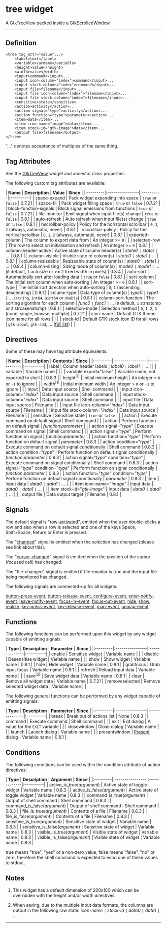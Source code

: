 # tree widget #

A [GtkTreeView](http://developer.gnome.org/gtk2/2.24/GtkTreeView.html) packed inside a [GtkScrolledWindow](http://developer.gnome.org/gtk2/2.24/GtkScrolledWindow.html)


---


## Definition ##

```
<tree tag_attr="value"...>
	<label>text</label>
	<variable>varname</variable>
	<height>value</height>
	<width>value</width>
	<input>command</input>...
	<input icon-column="index">command</input>...
	<input stock-column="index">command</input>...
	<input file>filename</input>...
	<input file icon-column="index">filename</input>...
	<input file stock-column="index">filename</input>...
	<sensitive>state</sensitive>
	<action>activity</action>...
	<action signal="type">activity</action>...
	<action function="type">parameter</action>...
	<item>data</item>...
	<item icon-name="image">data</item>...
	<item stock-id="gtk-image">data</item>...
	<output file>filename</output>
</tree>
```

"..." denotes acceptance of multiples of the same thing.

## Tag Attributes ##

See the [GtkTreeView](http://developer.gnome.org/gtk2/2.24/GtkTreeView.html#GtkTreeView.object-hierarchy) widget and ancestor class properties.

The following custom tag attributes are available:

<a href='Hidden comment: ExportTableStart'></a>
| **Name** | **Description** | **Value** | **Since** |
|:---------|:----------------|:----------|:----------|
| space-expand | Pack widget expanding into space | `true` or `false` | 0.7.21 |
| space-fill | Pack widget filling space | `true` or `false` | 0.7.21 |
| block-function-signals | Block signal emissions from functions | `true` or `false` | 0.7.21 |
| file-monitor | Emit signal when input file(s) change | `true` or `false` | 0.8.1 |
| auto-refresh | Auto refresh when input file(s) change | `true` or `false` | 0.8.1 |
| hscrollbar-policy | Policy for the horizontal scrollbar | `0`, `1`, `2` (always, automatic, never) | 0.8.1 |
| vscrollbar-policy | Policy for the vertical scrollbar | `0`, `1`, `2` (always, automatic, never) | 0.8.1 |
| exported-column | The column to export data from | An integer >= `0` |  |
| selected-row | The row to select on initialisation and refresh | An integer >= `0` | 0.8.1 |
| column-header-active | Active state of column header(s) | _state0_ `|` _state1_ `|` ... | 0.8.1 |
| column-visible | Visible state of column(s) | _state0_ `|` _state1_ `|` ... | 0.8.1 |
| column-resizeable | Resizeable state of column(s) | _state0_ `|` _state1_ `|` ... | 0.8.4 |
| column-sizing | Sizing mode of column(s) | _mode0_ `|` _mode1_ `|` ... (`0` default, `1` autosize or >= `2` fixed width in pixels) | 0.8.4 |
| auto-sort | Automatically sort after loading data | `true` or `false` | 0.8.1 |
| sort-column | The initial sort column when auto-sorting | An integer >= `0` | 0.8.1 |
| sort-type | The initial sort direction when auto-sorting | `0`, `1` (ascending, descending) | 0.8.1 |
| column-type | Data type of column(s) | _type0_ `|` _type1_ `|` ... (`string`, `int64`, `uint64` or `double`) | 0.8.1 |
| column-sort-function | The sorting algorithm for each column | _func0_ `|` _func1_ `|` ... (`0` default, `1` strnatcmp or `2` strcasenatcmp) | 0.8.1 |
| selection-mode | Selection method | `0`, `1`, `2`, `3` (none, single, browse, multiple) | 0.7.21 |
| icon-name | Default GTK theme icon name for all rows |  |  |
| stock-id | Default GTK stock icon ID for all rows | `gtk-about`, `gtk-add`, ... ([full list](http://developer.gnome.org/gtk2/2.24/gtk2-Stock-Items.html#GTK-STOCK-ABOUT:CAPS)) |  |
<a href='Hidden comment: ExportTableEnd'></a>

## Directives ##

Some of these may have tag attribute equivalents.

<a href='Hidden comment: ExportTableStart'></a>
| **Name** | **Description** | **Contents** | **Since** |
|:---------|:----------------|:-------------|:----------|
| label | Column header labels | _label0_ `|` _label1_ `|` ... |  |
| variable | Variable name |  |  |
| variable export="false" | Variable name, not exported to shell |  | 0.8.3 |
| height<sup>[1]</sup> | Initial minimum height | An integer > `0` or `-1` to ignore |  |
| width<sup>[1]</sup> | Initial minimum width | An integer > `0` or `-1` to ignore |  |
| input | Data input source | Shell command |  |
| input icon-column="_index_" | Data input source | Shell command |  |
| input stock-column="_index_" | Data input source | Shell command |  |
| input file | Data input source | Filename |  |
| input file icon-column="_index_" | Data input source | Filename |  |
| input file stock-column="_index_" | Data input source | Filename |  |
| sensitive | Sensitive state | `true` or `false` |  |
| action | Execute command on default signal | Shell command |  |
| action | Perform function on default signal | _function_:_parameter_ |  |
| action signal="_type_" | Execute command on signal | Shell command |  |
| action signal="_type_" | Perform function on signal | _function_:_parameter_ |  |
| action function="_type_" | Perform function on default signal | _parameter_ | 0.8.3 |
| action condition="_type_" | Execute command on default signal conditionally | Shell command | 0.8.3 |
| action condition="_type_" | Perform function on default signal conditionally | _function_:_parameter_ | 0.8.3 |
| action signal="_type_" condition="_type_" | Execute command on signal conditionally | Shell command | 0.8.3 |
| action signal="_type_" condition="_type_" | Perform function on signal conditionally | _function_:_parameter_ | 0.8.3 |
| action function="_type_" condition="_type_" | Perform function on default signal conditionally | _parameter_ | 0.8.3 |
| item | Input data | _data0_ `|` _data1_ `|` ... |  |
| item icon-name="_image_" | Input data | _data0_ `|` _data1_  `|` ... |  |
| item stock-id="_gtk-image_" | Input data | _data0_ `|` _data1_  `|` ... |  |
| output file | Data output target | Filename | 0.8.1 |
<a href='Hidden comment: ExportTableEnd'></a>

## Signals ##

The default signal is "[row-activated](http://developer.gnome.org/gtk2/2.24/GtkTreeView.html#GtkTreeView-row-activated)", emitted when the user double-clicks a row and also when a row is selected and one of the keys Space, Shift+Space, Return or Enter is pressed.

The "[changed](http://developer.gnome.org/gtk2/2.24/GtkTreeSelection.html#GtkTreeSelection-changed)" signal is emitted when the selection has changed (please see link about this).

The "[cursor-changed](http://developer.gnome.org/gtk2/2.24/GtkTreeView.html#GtkTreeView-cursor-changed)" signal is emitted when the position of the cursor (focused cell) has changed.

The "file-changed" signal is emitted if file-monitor is true and the input file being monitored has changed.

The following signals are connected-up for all widgets:

[button-press-event](http://developer.gnome.org/gtk2/2.24/GtkWidget.html#GtkWidget-button-press-event), [button-release-event](http://developer.gnome.org/gtk2/2.24/GtkWidget.html#GtkWidget-button-release-event), [configure-event](http://developer.gnome.org/gtk2/2.24/GtkWidget.html#GtkWidget-configure-event), [enter-notify-event](http://developer.gnome.org/gtk2/2.24/GtkWidget.html#GtkWidget-enter-notify-event), [leave-notify-event](http://developer.gnome.org/gtk2/2.24/GtkWidget.html#GtkWidget-leave-notify-event), [focus-in-event](http://developer.gnome.org/gtk2/2.24/GtkWidget.html#GtkWidget-focus-in-event), [focus-out-event](http://developer.gnome.org/gtk2/2.24/GtkWidget.html#GtkWidget-focus-out-event), [hide](http://developer.gnome.org/gtk2/2.24/GtkWidget.html#GtkWidget-hide), [show](http://developer.gnome.org/gtk2/2.24/GtkWidget.html#GtkWidget-show), [realize](http://developer.gnome.org/gtk2/2.24/GtkWidget.html#GtkWidget-realize), [key-press-event](http://developer.gnome.org/gtk2/2.24/GtkWidget.html#GtkWidget-key-press-event), [key-release-event](http://developer.gnome.org/gtk2/2.24/GtkWidget.html#GtkWidget-key-release-event), [map-event](http://developer.gnome.org/gtk2/2.24/GtkWidget.html#GtkWidget-map-event), [unmap-event](http://developer.gnome.org/gtk2/2.24/GtkWidget.html#GtkWidget-unmap-event)

## Functions ##

The following functions can be performed upon this widget by any widget capable of emitting signals:

<a href='Hidden comment: ExportTableStart'></a>
| **Type** | **Description** | **Parameter** | **Since** |
|:---------|:----------------|:--------------|:----------|
| enable | Sensitise widget | Variable name |  |
| disable | Desensitise widget | Variable name |  |
| show | Show widget | Variable name | 0.8.1 |
| hide | Hide widget | Variable name | 0.8.1 |
| grabfocus | Grab input focus | Variable name | 0.8.1 |
| refresh | Reload input data | Variable name |  |
| save<sup>[2]</sup> | Save widget data | Variable name | 0.8.1 |
| clear | Remove all widget data | Variable name | 0.7.21 |
| removeselected | Remove selected widget data | Variable name |  |
<a href='Hidden comment: ExportTableEnd'></a>

The following general functions can be performed by any widget capable of emitting signals:

<a href='Hidden comment: ExportTableStart'></a>
| **Type** | **Description** | **Parameter** | **Since** |
|:---------|:----------------|:--------------|:----------|
| break | Break out of actions list | None | 0.8.3 |
| command | Execute command | Shell command |  |
| exit | Exit dialog | A value for the `EXIT` variable |  |
| closewindow | Close dialog | Variable name |  |
| launch | Launch dialog | Variable name |  |
| presentwindow | [Present](http://developer.gnome.org/gtk2/2.24/GtkWindow.html#gtk-window-present) dialog | Variable name | 0.8.1 |
<a href='Hidden comment: ExportTableEnd'></a>

## Conditions ##

The following conditions can be used within the condition attribute of action directives:

<a href='Hidden comment: ExportTableStart'></a>
| **Type** | **Description** | **Argument** | **Since** |
|:---------|:----------------|:-------------|:----------|
| active\_is\_true(_argument_) | Active state of toggle widget | Variable name | 0.8.3 |
| active\_is\_false(_argument_) | Active state of toggle widget | Variable name | 0.8.3 |
| command\_is\_true(_argument_) | Output of shell command | Shell command | 0.8.3 |
| command\_is\_false(_argument_) | Output of shell command | Shell command | 0.8.3 |
| file\_is\_true(_argument_) | Contents of a file | Filename | 0.8.3 |
| file\_is\_false(_argument_) | Contents of a file | Filename | 0.8.3 |
| sensitive\_is\_true(_argument_) | Sensitive state of widget | Variable name | 0.8.3 |
| sensitive\_is\_false(_argument_) | Sensitive state of widget | Variable name | 0.8.3 |
| visible\_is\_true(_argument_) | Visible state of widget | Variable name | 0.8.3 |
| visible\_is\_false(_argument_) | Visible state of widget | Variable name | 0.8.3 |
<a href='Hidden comment: ExportTableEnd'></a>

true means "true", "yes" or a non-zero value, false means "false", "no" or zero, therefore the shell command is expected to echo one of these values to stdout.

## Notes ##

1. This widget has a default dimension of 200x100 which can be overridden with the height and/or width directives.

2. When saving, due to the multiple input data formats, the columns are output in the following raw state: _icon-name_ `|` _stock-id_ `|` _data0_ `|` _data1_  `|` ...


---
